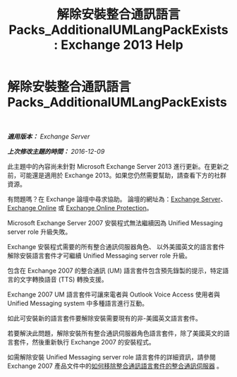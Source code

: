 ﻿---
title: '解除安裝整合通訊語言 Packs_AdditionalUMLangPackExists: Exchange 2013 Help'
TOCTitle: 解除安裝整合通訊語言 Packs_AdditionalUMLangPackExists
ms:assetid: 3a7e2621-0553-44f5-8029-c72fea25af3c
ms:mtpsurl: https://technet.microsoft.com/zh-tw/library/ms.exch.setupreadiness.additionalumlangpackexists(v=EXCHG.150)
ms:contentKeyID: 50472988
ms.date: 05/21/2018
mtps_version: v=EXCHG.150
ms.translationtype: MT
---

# 解除安裝整合通訊語言 Packs\_AdditionalUMLangPackExists

 

_**適用版本：** Exchange Server_

_**上次修改主題的時間：** 2016-12-09_

此主題中的內容尚未針對 Microsoft Exchange Server 2013 進行更新。在更新之前，可能還是適用於 Exchange 2013。如果您仍然需要幫助，請查看下方的社群資源。

有問題嗎？在 Exchange 論壇中尋求協助。 論壇的網址為：[Exchange Server](https://go.microsoft.com/fwlink/p/?linkid=60612)、 [Exchange Online](https://go.microsoft.com/fwlink/p/?linkid=267542) 或 [Exchange Online Protection](https://go.microsoft.com/fwlink/p/?linkid=285351)。

Microsoft Exchange Server 2007 安裝程式無法繼續因為 Unified Messaging server role 升級失敗。

Exchange 安裝程式需要的所有整合通訊伺服器角色、 以外美國英文的語言套件解除安裝語言套件才可繼續 Unified Messaging server role 升級。

包含在 Exchange 2007 的整合通訊 (UM) 語言套件包含預先錄製的提示，特定語言的文字轉換語音 (TTS) 轉換支援。

Exchange 2007 UM 語言套件可讓來電者與 Outlook Voice Access 使用者與 Unified Messaging system 中多種語言進行互動。

如此可安裝新的語言套件要解除安裝需要現有的非-美國英文語言套件。

若要解決此問題，解除安裝所有整合通訊伺服器角色語言套件，除了美國英文的語言套件，然後重新執行 Exchange 2007 的安裝程式。

如需解除安裝 Unified Messaging server role 語言套件的詳細資訊，請參閱 Exchange 2007 產品文件中的[如何移除整合通訊語言套件的整合通訊伺服器](https://go.microsoft.com/fwlink/?linkid=85973) 。

